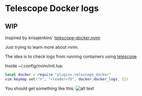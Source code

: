 # Telescope Docker logs
## WIP

Inspired by krisajenkins' [telescope-docker.nvim](https://github.com/krisajenkins/telescope-docker.nvim)

Just trying to learn more about nvim.

The idea is to check logs from running containers using [telescope](https://github.com/nvim-telescope/telescope.nvim)

Inside ~/.config/nvim/init.lua:
```lua
local docker = require "plugins.telescope_docker"
vim.keymap.set("n", "<leader>fD", docker.docker_logs, {})
```

You should get something like this:
![alt text](https://i.postimg.cc/4yTJ9GWv/Screenshot-from-2025-03-07-10-07-03.png)
